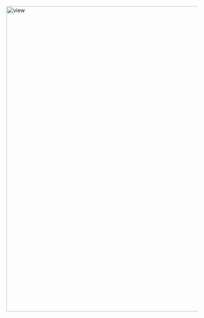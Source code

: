 
<img width="805" alt="view" src="https://user-images.githubusercontent.com/59810304/174482849-2a0ebedc-27df-4642-82e4-5735c45a4b0a.png">
